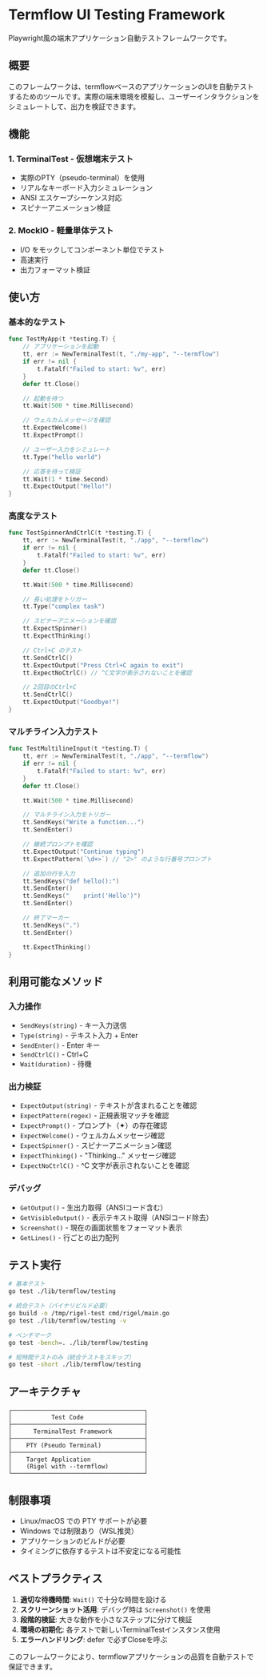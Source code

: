 # Termflow UI Testing Framework

Playwright風の端末アプリケーション自動テストフレームワークです。

## 概要

このフレームワークは、termflowベースのアプリケーションのUIを自動テストするためのツールです。実際の端末環境を模擬し、ユーザーインタラクションをシミュレートして、出力を検証できます。

## 機能

### 1. **TerminalTest** - 仮想端末テスト
- 実際のPTY（pseudo-terminal）を使用
- リアルなキーボード入力シミュレーション
- ANSI エスケープシーケンス対応
- スピナーアニメーション検証

### 2. **MockIO** - 軽量単体テスト
- I/O をモックしてコンポーネント単位でテスト
- 高速実行
- 出力フォーマット検証

## 使い方

### 基本的なテスト

```go
func TestMyApp(t *testing.T) {
    // アプリケーションを起動
    tt, err := NewTerminalTest(t, "./my-app", "--termflow")
    if err != nil {
        t.Fatalf("Failed to start: %v", err)
    }
    defer tt.Close()

    // 起動を待つ
    tt.Wait(500 * time.Millisecond)

    // ウェルカムメッセージを確認
    tt.ExpectWelcome()
    tt.ExpectPrompt()

    // ユーザー入力をシミュレート
    tt.Type("hello world")

    // 応答を待って検証
    tt.Wait(1 * time.Second)
    tt.ExpectOutput("Hello!")
}
```

### 高度なテスト

```go
func TestSpinnerAndCtrlC(t *testing.T) {
    tt, err := NewTerminalTest(t, "./app", "--termflow")
    if err != nil {
        t.Fatalf("Failed to start: %v", err)
    }
    defer tt.Close()

    tt.Wait(500 * time.Millisecond)

    // 長い処理をトリガー
    tt.Type("complex task")

    // スピナーアニメーションを確認
    tt.ExpectSpinner()
    tt.ExpectThinking()

    // Ctrl+C のテスト
    tt.SendCtrlC()
    tt.ExpectOutput("Press Ctrl+C again to exit")
    tt.ExpectNoCtrlC() // ^C文字が表示されないことを確認

    // 2回目のCtrl+C
    tt.SendCtrlC()
    tt.ExpectOutput("Goodbye!")
}
```

### マルチライン入力テスト

```go
func TestMultilineInput(t *testing.T) {
    tt, err := NewTerminalTest(t, "./app", "--termflow")
    if err != nil {
        t.Fatalf("Failed to start: %v", err)
    }
    defer tt.Close()

    tt.Wait(500 * time.Millisecond)

    // マルチライン入力をトリガー
    tt.SendKeys("Write a function...")
    tt.SendEnter()

    // 継続プロンプトを確認
    tt.ExpectOutput("Continue typing")
    tt.ExpectPattern(`\d+>`) // "2>" のような行番号プロンプト

    // 追加の行を入力
    tt.SendKeys("def hello():")
    tt.SendEnter()
    tt.SendKeys("    print('Hello')")
    tt.SendEnter()

    // 終了マーカー
    tt.SendKeys(".")
    tt.SendEnter()

    tt.ExpectThinking()
}
```

## 利用可能なメソッド

### 入力操作
- `SendKeys(string)` - キー入力送信
- `Type(string)` - テキスト入力 + Enter
- `SendEnter()` - Enter キー
- `SendCtrlC()` - Ctrl+C
- `Wait(duration)` - 待機

### 出力検証
- `ExpectOutput(string)` - テキストが含まれることを確認
- `ExpectPattern(regex)` - 正規表現マッチを確認
- `ExpectPrompt()` - プロンプト（✦）の存在確認
- `ExpectWelcome()` - ウェルカムメッセージ確認
- `ExpectSpinner()` - スピナーアニメーション確認
- `ExpectThinking()` - "Thinking..." メッセージ確認
- `ExpectNoCtrlC()` - ^C 文字が表示されないことを確認

### デバッグ
- `GetOutput()` - 生出力取得（ANSIコード含む）
- `GetVisibleOutput()` - 表示テキスト取得（ANSIコード除去）
- `Screenshot()` - 現在の画面状態をフォーマット表示
- `GetLines()` - 行ごとの出力配列

## テスト実行

```bash
# 基本テスト
go test ./lib/termflow/testing

# 統合テスト（バイナリビルド必要）
go build -o /tmp/rigel-test cmd/rigel/main.go
go test ./lib/termflow/testing -v

# ベンチマーク
go test -bench=. ./lib/termflow/testing

# 短時間テストのみ（統合テストをスキップ）
go test -short ./lib/termflow/testing
```

## アーキテクチャ

```
┌─────────────────────────────────────┐
│           Test Code                 │
├─────────────────────────────────────┤
│      TerminalTest Framework         │
├─────────────────────────────────────┤
│    PTY (Pseudo Terminal)            │
├─────────────────────────────────────┤
│    Target Application               │
│    (Rigel with --termflow)          │
└─────────────────────────────────────┘
```

## 制限事項

- Linux/macOS での PTY サポートが必要
- Windows では制限あり（WSL推奨）
- アプリケーションのビルドが必要
- タイミングに依存するテストは不安定になる可能性

## ベストプラクティス

1. **適切な待機時間**: `Wait()` で十分な時間を設ける
2. **スクリーンショット活用**: デバッグ時は `Screenshot()` を使用
3. **段階的検証**: 大きな動作を小さなステップに分けて検証
4. **環境の初期化**: 各テストで新しいTerminalTestインスタンス使用
5. **エラーハンドリング**: defer で必ずCloseを呼ぶ

このフレームワークにより、termflowアプリケーションの品質を自動テストで保証できます。
